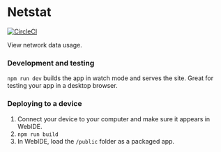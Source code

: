 # Netstat

[![CircleCI](https://dl.circleci.com/status-badge/img/gh/garredow/netstat/tree/main.svg?style=svg)](https://dl.circleci.com/status-badge/redirect/gh/garredow/netstat/tree/main)

View network data usage.

### Development and testing

`npm run dev` builds the app in watch mode and serves the site. Great for testing your app in a desktop browser.

### Deploying to a device

1. Connect your device to your computer and make sure it appears in WebIDE.
2. `npm run build`
3. In WebIDE, load the `/public` folder as a packaged app.
